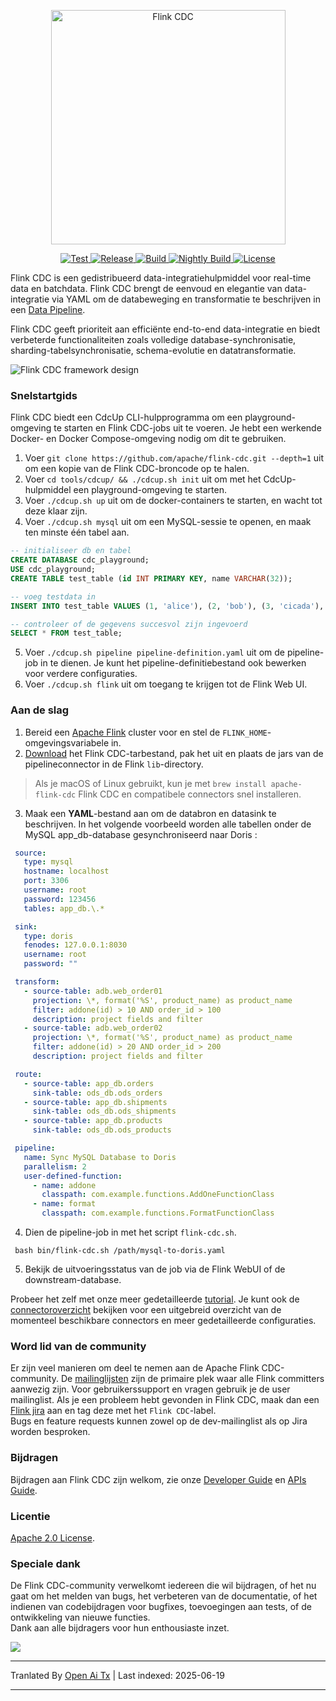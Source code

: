 <p align="center">
  <a href="https://nightlies.apache.org/flink/flink-cdc-docs-stable/"><img src="https://raw.githubusercontent.com/apache/flink-cdc/master/docs/static/fig/flinkcdc-logo.png" alt="Flink CDC" style="width: 375px;"></a>
</p>
<p align="center">
<a href="https://github.com/apache/flink-cdc/" target="_blank">
    <img src="https://img.shields.io/github/stars/apache/flink-cdc?style=social&label=Star&maxAge=2592000" alt="Test">
</a>
<a href="https://github.com/apache/flink-cdc/releases" target="_blank">
    <img src="https://img.shields.io/github/v/release/apache/flink-cdc?color=yellow" alt="Release">
</a>
<a href="https://github.com/apache/flink-cdc/actions/workflows/flink_cdc_ci.yml" target="_blank">
    <img src="https://img.shields.io/github/actions/workflow/status/apache/flink-cdc/flink_cdc_ci.yml?branch=master" alt="Build">
</a>
<a href="https://github.com/apache/flink-cdc/actions/workflows/flink_cdc_ci_nightly.yml" target="_blank">
    <img src="https://img.shields.io/github/actions/workflow/status/apache/flink-cdc/flink_cdc_ci_nightly.yml?branch=master&label=nightly" alt="Nightly Build">
</a>
<a href="https://github.com/apache/flink-cdc/tree/master/LICENSE" target="_blank">
    <img src="https://img.shields.io/static/v1?label=license&message=Apache License 2.0&color=white" alt="License">
</a>
</p>


Flink CDC is een gedistribueerd data-integratiehulpmiddel voor real-time data en batchdata. Flink CDC brengt de eenvoud 
en elegantie van data-integratie via YAML om de databeweging en transformatie te beschrijven in een 
[Data Pipeline](https://raw.githubusercontent.com/apache/flink-cdc/master/docs/content/docs/core-concept/data-pipeline.md).


Flink CDC geeft prioriteit aan efficiënte end-to-end data-integratie en biedt verbeterde functionaliteiten zoals 
volledige database-synchronisatie, sharding-tabelsynchronisatie, schema-evolutie en datatransformatie.

![Flink CDC framework design](https://raw.githubusercontent.com/apache/flink-cdc/master/docs/static/fig/architecture.png)

### Snelstartgids

Flink CDC biedt een CdcUp CLI-hulpprogramma om een playground-omgeving te starten en Flink CDC-jobs uit te voeren.
Je hebt een werkende Docker- en Docker Compose-omgeving nodig om dit te gebruiken.

1. Voer `git clone https://github.com/apache/flink-cdc.git --depth=1` uit om een kopie van de Flink CDC-broncode op te halen.
2. Voer `cd tools/cdcup/ && ./cdcup.sh init` uit om met het CdcUp-hulpmiddel een playground-omgeving te starten.
3. Voer `./cdcup.sh up` uit om de docker-containers te starten, en wacht tot deze klaar zijn.
4. Voer `./cdcup.sh mysql` uit om een MySQL-sessie te openen, en maak ten minste één tabel aan.

```sql
-- initialiseer db en tabel
CREATE DATABASE cdc_playground;
USE cdc_playground;
CREATE TABLE test_table (id INT PRIMARY KEY, name VARCHAR(32));

-- voeg testdata in
INSERT INTO test_table VALUES (1, 'alice'), (2, 'bob'), (3, 'cicada'), (4, 'derrida');

-- controleer of de gegevens succesvol zijn ingevoerd
SELECT * FROM test_table;
```

5. Voer `./cdcup.sh pipeline pipeline-definition.yaml` uit om de pipeline-job in te dienen. Je kunt het pipeline-definitiebestand ook bewerken voor verdere configuraties.
6. Voer `./cdcup.sh flink` uit om toegang te krijgen tot de Flink Web UI.

### Aan de slag

1. Bereid een [Apache Flink](https://nightlies.apache.org/flink/flink-docs-master/docs/try-flink/local_installation/#starting-and-stopping-a-local-cluster) cluster voor en stel de `FLINK_HOME`-omgevingsvariabele in.
2. [Download](https://github.com/apache/flink-cdc/releases) het Flink CDC-tarbestand, pak het uit en plaats de jars van de pipelineconnector in de Flink `lib`-directory.

> Als je macOS of Linux gebruikt, kun je met `brew install apache-flink-cdc` Flink CDC en compatibele connectors snel installeren.

3. Maak een **YAML**-bestand aan om de databron en datasink te beschrijven. In het volgende voorbeeld worden alle tabellen onder de MySQL app_db-database gesynchroniseerd naar Doris :
  ```yaml
   source:
     type: mysql
     hostname: localhost
     port: 3306
     username: root
     password: 123456
     tables: app_db.\.*

   sink:
     type: doris
     fenodes: 127.0.0.1:8030
     username: root
     password: ""

   transform:
     - source-table: adb.web_order01
       projection: \*, format('%S', product_name) as product_name
       filter: addone(id) > 10 AND order_id > 100
       description: project fields and filter
     - source-table: adb.web_order02
       projection: \*, format('%S', product_name) as product_name
       filter: addone(id) > 20 AND order_id > 200
       description: project fields and filter

   route:
     - source-table: app_db.orders
       sink-table: ods_db.ods_orders
     - source-table: app_db.shipments
       sink-table: ods_db.ods_shipments
     - source-table: app_db.products
       sink-table: ods_db.ods_products

   pipeline:
     name: Sync MySQL Database to Doris
     parallelism: 2
     user-defined-function:
       - name: addone
         classpath: com.example.functions.AddOneFunctionClass
       - name: format
         classpath: com.example.functions.FormatFunctionClass
  ```
4. Dien de pipeline-job in met het script `flink-cdc.sh`.
 ```shell
  bash bin/flink-cdc.sh /path/mysql-to-doris.yaml
 ```
5. Bekijk de uitvoeringsstatus van de job via de Flink WebUI of de downstream-database.

Probeer het zelf met onze meer gedetailleerde [tutorial](https://raw.githubusercontent.com/apache/flink-cdc/master/docs/content/docs/get-started/quickstart/mysql-to-doris.md). 
Je kunt ook de [connectoroverzicht](https://raw.githubusercontent.com/apache/flink-cdc/master/docs/content/docs/connectors/pipeline-connectors/overview.md) bekijken voor een uitgebreid overzicht van de momenteel beschikbare connectors en meer gedetailleerde configuraties.

### Word lid van de community

Er zijn veel manieren om deel te nemen aan de Apache Flink CDC-community. De
[mailinglijsten](https://flink.apache.org/what-is-flink/community/#mailing-lists) zijn de primaire plek waar alle Flink
committers aanwezig zijn. Voor gebruikerssupport en vragen gebruik je de user mailinglist. Als je een probleem hebt gevonden in Flink CDC,
maak dan een [Flink jira](https://issues.apache.org/jira/projects/FLINK/summary) aan en tag deze met het `Flink CDC`-label.   
Bugs en feature requests kunnen zowel op de dev-mailinglist als op Jira worden besproken.



### Bijdragen

Bijdragen aan Flink CDC zijn welkom, zie onze [Developer Guide](https://raw.githubusercontent.com/apache/flink-cdc/master/docs/content/docs/developer-guide/contribute-to-flink-cdc.md)
en [APIs Guide](https://raw.githubusercontent.com/apache/flink-cdc/master/docs/content/docs/developer-guide/understand-flink-cdc-api.md).



### Licentie

[Apache 2.0 License](https://raw.githubusercontent.com/apache/flink-cdc/master/LICENSE).



### Speciale dank

De Flink CDC-community verwelkomt iedereen die wil bijdragen, of het nu gaat om het melden van bugs,
het verbeteren van de documentatie, of het indienen van codebijdragen voor bugfixes, toevoegingen aan tests, of de ontwikkeling van nieuwe functies.     
Dank aan alle bijdragers voor hun enthousiaste inzet.

<a href="https://github.com/apache/flink-cdc/graphs/contributors">
  <img src="https://contrib.rocks/image?repo=apache/flink-cdc"/>
</a>


---

Tranlated By [Open Ai Tx](https://github.com/OpenAiTx/OpenAiTx) | Last indexed: 2025-06-19

---